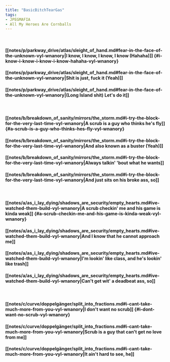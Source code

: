 ```yaml
---
title: "BasicBitchTearGas"
tags:
- JPEGMAFIA
- All My Heroes Are Cornballs
---
```

&nbsp;
#### [[notes/p/parkway_drive/atlas/sleight_of_hand.md#fear-in-the-face-of-the-unknown-vyl-wnanory|I know, I know, I know, I know (Hahaha)]] {#i-know-i-know-i-know-i-know-hahaha-vyl-wnanory}
#### [[notes/p/parkway_drive/atlas/sleight_of_hand.md#fear-in-the-face-of-the-unknown-vyl-wnanory|Shit is just, fuck it (Yeah)]]
#### [[notes/p/parkway_drive/atlas/sleight_of_hand.md#fear-in-the-face-of-the-unknown-vyl-wnanory|(Long Island shit) Let's do it]]
&nbsp;
#### [[notes/b/breakdown_of_sanity/mirrors/the_storm.md#i-try-the-block-for-the-very-last-time-vyl-wnanory|A scrub is a guy who thinks he's fly]] {#a-scrub-is-a-guy-who-thinks-hes-fly-vyl-wnanory}
#### [[notes/b/breakdown_of_sanity/mirrors/the_storm.md#i-try-the-block-for-the-very-last-time-vyl-wnanory|And also known as a buster (Yeah)]]
#### [[notes/b/breakdown_of_sanity/mirrors/the_storm.md#i-try-the-block-for-the-very-last-time-vyl-wnanory|Always talkin' 'bout what he wants]]
#### [[notes/b/breakdown_of_sanity/mirrors/the_storm.md#i-try-the-block-for-the-very-last-time-vyl-wnanory|And just sits on his broke ass, so]]
&nbsp;
#### [[notes/a/as_i_lay_dying/shadows_are_security/empty_hearts.md#ive-watched-them-build-vyl-wnanory|A scrub checkin' me and his game is kinda weak]] {#a-scrub-checkin-me-and-his-game-is-kinda-weak-vyl-wnanory}
#### [[notes/a/as_i_lay_dying/shadows_are_security/empty_hearts.md#ive-watched-them-build-vyl-wnanory|And I know that he cannot approach me]]
#### [[notes/a/as_i_lay_dying/shadows_are_security/empty_hearts.md#ive-watched-them-build-vyl-wnanory|I'm lookin' like class, and he's lookin' like trash]]
#### [[notes/a/as_i_lay_dying/shadows_are_security/empty_hearts.md#ive-watched-them-build-vyl-wnanory|Can't get wit' a deadbeat ass, so]]
&nbsp;
#### [[notes/c/curve/doppelgänger/split_into_fractions.md#i-cant-take-much-more-from-you-vyl-wnanory|I don't want no scrub]] {#i-dont-want-no-scrub-vyl-wnanory}
#### [[notes/c/curve/doppelgänger/split_into_fractions.md#i-cant-take-much-more-from-you-vyl-wnanory|Scrub is a guy that can't get no love from me]]
#### [[notes/c/curve/doppelgänger/split_into_fractions.md#i-cant-take-much-more-from-you-vyl-wnanory|It ain't hard to see, he]]
